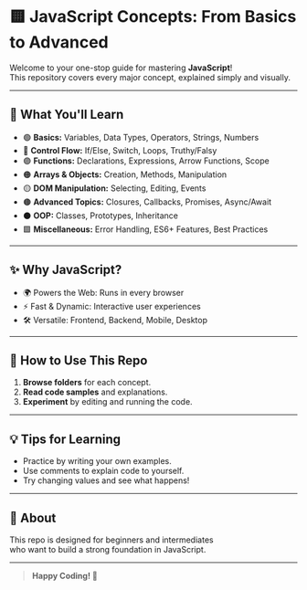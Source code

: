 # 🟨 JavaScript Concepts: From Basics to Advanced

Welcome to your one-stop guide for mastering **JavaScript**!  
This repository covers every major concept, explained simply and visually.

---

## 🧠 What You'll Learn

- 🟢 **Basics:** Variables, Data Types, Operators, Strings, Numbers
- 🔵 **Control Flow:** If/Else, Switch, Loops, Truthy/Falsy
- 🟣 **Functions:** Declarations, Expressions, Arrow Functions, Scope
- 🟠 **Arrays & Objects:** Creation, Methods, Manipulation
- 🟡 **DOM Manipulation:** Selecting, Editing, Events
- 🟤 **Advanced Topics:** Closures, Callbacks, Promises, Async/Await
- ⚫ **OOP:** Classes, Prototypes, Inheritance
- 🟩 **Miscellaneous:** Error Handling, ES6+ Features, Best Practices

---

## ✨ Why JavaScript?

- 🌍 Powers the Web: Runs in every browser
- ⚡ Fast & Dynamic: Interactive user experiences
- 🛠️ Versatile: Frontend, Backend, Mobile, Desktop

---

## 🚦 How to Use This Repo

1. **Browse folders** for each concept.
2. **Read code samples** and explanations.
3. **Experiment** by editing and running the code.

---

## 💡 Tips for Learning

- Practice by writing your own examples.
- Use comments to explain code to yourself.
- Try changing values and see what happens!

---

## 📢 About

This repo is designed for beginners and intermediates  
who want to build a strong foundation in JavaScript.

---

> **Happy Coding! 🚀**